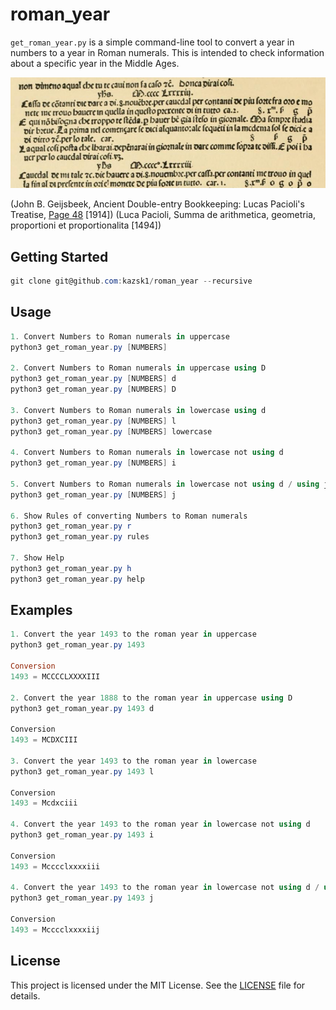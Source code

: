 # roman_year
`get_roman_year.py` is a simple command-line tool to convert a year in numbers to a year in Roman numerals.
This is intended to check information about a specific year in the Middle Ages.

![summa](images/summa.png)

(John B. Geijsbeek, Ancient Double-entry Bookkeeping: Lucas Pacioli's Treatise, [Page 48]("https://archive.org/details/ancientdoubleent00geijuoft/page/48/mode/2up") [1914]) 
(Luca Pacioli, Summa de arithmetica, geometria, proportioni et proportionalita [1494])

## Getting Started
``` powershell or bash
git clone git@github.com:kazsk1/roman_year --recursive
```

## Usage
``` powershell or bash
1. Convert Numbers to Roman numerals in uppercase
python3 get_roman_year.py [NUMBERS]

2. Convert Numbers to Roman numerals in uppercase using D
python3 get_roman_year.py [NUMBERS] d
python3 get_roman_year.py [NUMBERS] D

3. Convert Numbers to Roman numerals in lowercase using d
python3 get_roman_year.py [NUMBERS] l
python3 get_roman_year.py [NUMBERS] lowercase

4. Convert Numbers to Roman numerals in lowercase not using d
python3 get_roman_year.py [NUMBERS] i

5. Convert Numbers to Roman numerals in lowercase not using d / using j
python3 get_roman_year.py [NUMBERS] j

6. Show Rules of converting Numbers to Roman numerals
python3 get_roman_year.py r
python3 get_roman_year.py rules

7. Show Help
python3 get_roman_year.py h
python3 get_roman_year.py help
```

## Examples
``` powershell or bash
1. Convert the year 1493 to the roman year in uppercase
python3 get_roman_year.py 1493

Conversion
1493 = MCCCCLXXXXIII

2. Convert the year 1888 to the roman year in uppercase using D
python3 get_roman_year.py 1493 d

Conversion
1493 = MCDXCIII

3. Convert the year 1493 to the roman year in lowercase
python3 get_roman_year.py 1493 l

Conversion
1493 = Mcdxciii

4. Convert the year 1493 to the roman year in lowercase not using d
python3 get_roman_year.py 1493 i 

Conversion
1493 = Mcccclxxxxiii

4. Convert the year 1493 to the roman year in lowercase not using d / using j
python3 get_roman_year.py 1493 j

Conversion
1493 = Mcccclxxxxiij
```

## License
This project is licensed under the MIT License. See the [LICENSE](LICENSE.txt) file for details.

